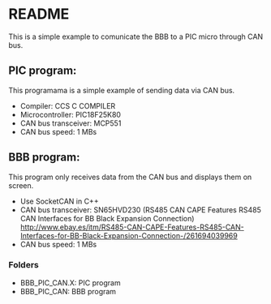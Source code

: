 # **README** #

This is a simple example to comunicate the BBB to a PIC micro through CAN bus.

## **PIC program:** ##
   This programama is a simple example of sending data via CAN bus.

   * Compiler: CCS C COMPILER
   * Microcontroller: PIC18F25K80
   * CAN bus transceiver: MCP551
   * CAN bus speed: 1 MBs

## **BBB program:** ##
  This program only receives data from the CAN bus and displays them on screen.

* Use SocketCAN in C++
* CAN bus transceiver: SN65HVD230 (RS485 CAN CAPE Features RS485 CAN Interfaces for BB Black Expansion Connection)
http://www.ebay.es/itm/RS485-CAN-CAPE-Features-RS485-CAN-Interfaces-for-BB-Black-Expansion-Connection-/261694039969
* CAN bus speed: 1 MBs


### Folders ###

* BBB_PIC_CAN.X: PIC program
* BBB_PIC_CAN: BBB program
